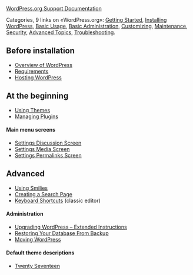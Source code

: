 [WordPress.org Support Documentation](https://wordpress.org/support/)

Categories, 9 links on «WordPress.org»: [Getting Started](https://wordpress.org/support/category/getting-started/), [Installing WordPress](https://wordpress.org/support/category/installation/), [Basic Usage](https://wordpress.org/support/category/basic-usage/), [Basic Administration](https://wordpress.org/support/category/basic-administration/), [Customizing](https://wordpress.org/support/category/customizing/), [Maintenance](https://wordpress.org/support/category/maintenance/), [Security](https://wordpress.org/support/category/security/), [Advanced Topics](https://wordpress.org/support/category/advanced-topics/), [Troubleshooting](https://wordpress.org/support/category/troubleshooting/).

## Before installation

- [Overview of WordPress](https://wordpress.org/support/article/overview-of-wordpress/)
- [Requirements](https://wordpress.org/about/requirements/)
- [Hosting WordPress](https://wordpress.org/support/article/hosting-wordpress/)

## At the beginning

- [Using Themes](https://wordpress.org/support/article/using-themes/)
- [Managing Plugins](https://wordpress.org/support/article/managing-plugins/)

#### Main menu screens

- [Settings Discussion Screen](https://wordpress.org/support/article/settings-discussion-screen/)
- [Settings Media Screen](https://wordpress.org/support/article/settings-media-screen/)
- [Settings Permalinks Screen](https://wordpress.org/support/article/settings-permalinks-screen/)

## Advanced

- [Using Smilies](https://wordpress.org/support/article/using-smilies/)
- [Creating a Search Page](https://wordpress.org/support/article/creating-a-search-page/)
- [Keyboard Shortcuts](https://wordpress.org/support/article/keyboard-shortcuts/) (classic editor)

#### Administration

- [Upgrading WordPress – Extended Instructions](https://wordpress.org/support/article/upgrading-wordpress-extended-instructions/)
- [Restoring Your Database From Backup](https://wordpress.org/support/article/restoring-your-database-from-backup/)
- [Moving WordPress](https://wordpress.org/support/article/moving-wordpress/)

#### Default theme descriptions

- [Twenty Seventeen](https://wordpress.org/support/article/twenty-seventeen/)

